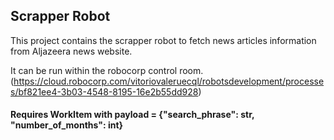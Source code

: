 ## Scrapper Robot
This project contains the scrapper robot to fetch news articles information from Aljazeera news website.

It can be run within the robocorp control room. (https://cloud.robocorp.com/vitoriovaleruecql/robotsdevelopment/processes/bf821ee4-3b03-4548-8195-16e2b55dd928)

#### Requires WorkItem with payload = {"search_phrase": str, "number_of_months": int}
